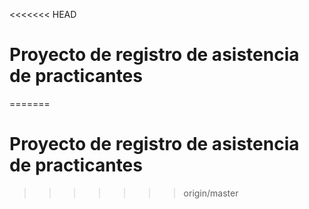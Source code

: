 <<<<<<< HEAD
# Proyecto de registro de asistencia de practicantes 
=======
# Proyecto de registro de asistencia de practicantes 
>>>>>>> origin/master
